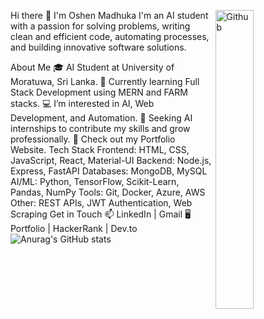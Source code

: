 Hi there 👋 I'm Oshen Madhuka
<img width="35%" align="right" alt="Github" src="https://user-images.githubusercontent.com/48678280/88862734-4903af80-d201-11ea-968b-9c939d88a37c.gif" />
I'm an AI student with a passion for solving problems, writing clean and efficient code, automating processes, and building innovative software solutions.

About Me
🎓 AI Student at University of Moratuwa, Sri Lanka.
🌱 Currently learning Full Stack Development using MERN and FARM stacks.
💻 I’m interested in AI, Web Development, and Automation.
🤝 Seeking AI internships to contribute my skills and grow professionally.
🔗 Check out my Portfolio Website.
Tech Stack
Frontend: HTML, CSS, JavaScript, React, Material-UI
Backend: Node.js, Express, FastAPI
Databases: MongoDB, MySQL
AI/ML: Python, TensorFlow, Scikit-Learn, Pandas, NumPy
Tools: Git, Docker, Azure, AWS
Other: REST APIs, JWT Authentication, Web Scraping
Get in Touch
📫 LinkedIn | Gmail
🖥️ Portfolio | HackerRank | Dev.to
![Anurag's GitHub stats](https://github-readme-stats.vercel.app/api?username=oshenmadhuka&theme=radical&show_icons=true)

